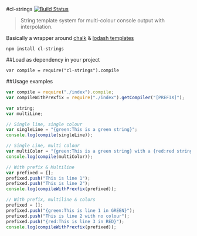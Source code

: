 #cl-strings [![Build Status](https://travis-ci.org/shakyShane/cl-strings.png?branch=master)](https://travis-ci.org/shakyShane/cl-strings)
> String template system for multi-colour console output with interpolation.

Basically a wrapper around [chalk](https://www.npmjs.org/package/chalk) & [lodash templates](http://lodash.com/docs#template)


```
npm install cl-strings
```

##Load as dependency in your project
```
var compile = require("cl-strings").compile
```

##Usage examples

```js
var compile = require("./index").compile;
var compileWithPrexfix = require("./index").getCompiler("[PREFIX]");

var string;
var multiLine;

// Single line, single colour
var singleLine = "{green:This is a green string}";
console.log(compile(singleLine));

// Single Line, multi colour
var multiColor = "{green:This is a green string} with a {red:red string} inside";
console.log(compile(multiColor));

// With prefix & Multiline
var prefixed = [];
prefixed.push("This is line 1");
prefixed.push("This is line 2");
console.log(compileWithPrexfix(prefixed));

// With prefix, multiline & colors
prefixed = [];
prefixed.push("{green:This is line 1 in GREEN}");
prefixed.push("This is line 2 with no colour");
prefixed.push("{red:This is line 3 in RED}");
console.log(compileWithPrexfix(prefixed));

```
